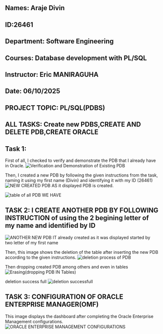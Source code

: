## Names: Araje Divin
## ID:26461
## Department: Software Engineering
## Courses: Database development with PL/SQL
 ## Instructor: Eric MANIRAGUHA
## Date: 06/10/2025
## PROJECT TOPIC: PL/SQL(PDBS)


## ALL TASKS: Create new PDBS,CREATE AND DELETE PDB,CREATE ORACLE 

## Task 1: 

First of all, I checked to verify and demonstrate the PDB that I already have in Oracle.
![Verification and Demonstration of Existing PDB](./Task1/1.png)

Then, I created a new PDB by following the given instructions from the task, naming it using my first name (Divin) and identifying it with my ID (26461)
![NEW CREATED PDB](./Task1/2.png) AS it displayed PDB is created.


![table of all PDB WE HAVE ](./Task1/3.png)

## TASK 2:  I CREATE ANOTHER PDB BY FOLLOWING INSTRUCTION of using the 2 begining letter of my name and identified by ID

![ANOTHER NEW PDB](./Task2/1.png) IT already created as it was displayed started by two letter of my first name

Then, this image shows the deletion of the table after inserting the new PDB according to the given instructions.
![deletion  process of PDB](./Task2/23.png)

Then dropping  created PDB among others and even in tables
![Erasing(dropping PDB IN Tables)](./Task2/24.png)

deletion success full
![deletion successfull](./Task2/5.png)

## TASK 3: CONFIGURATION OF  ORACLE ENTERPRISE MANAGER(OMF)
This image displays the dashboard after completing the Oracle Enterprise Management configurations.
![ORACLE ENTERPRISE MANAGEMENT  CONFIGURATIONS](./Task3/1.png)






